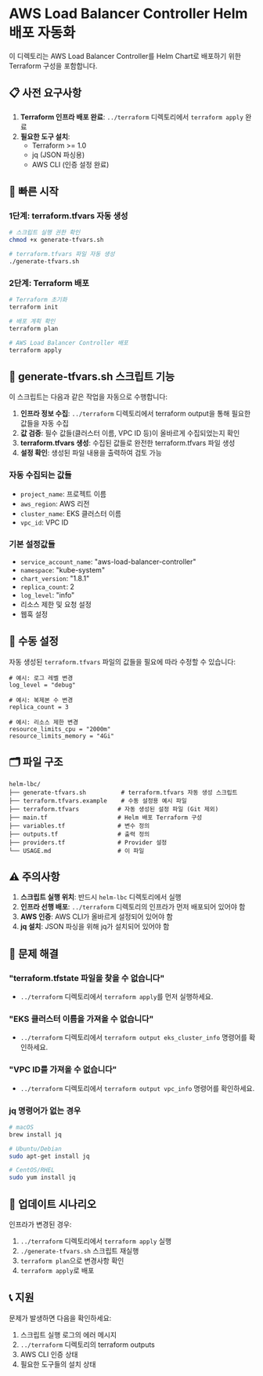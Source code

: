 # AWS Load Balancer Controller Helm 배포 자동화

이 디렉토리는 AWS Load Balancer Controller를 Helm Chart로 배포하기 위한 Terraform 구성을 포함합니다.

## 📋 사전 요구사항

1. **Terraform 인프라 배포 완료**: `../terraform` 디렉토리에서 `terraform apply` 완료
2. **필요한 도구 설치**:
   - Terraform >= 1.0
   - jq (JSON 파싱용)
   - AWS CLI (인증 설정 완료)

## 🚀 빠른 시작

### 1단계: terraform.tfvars 자동 생성

```bash
# 스크립트 실행 권한 확인
chmod +x generate-tfvars.sh

# terraform.tfvars 파일 자동 생성
./generate-tfvars.sh
```

### 2단계: Terraform 배포

```bash
# Terraform 초기화
terraform init

# 배포 계획 확인
terraform plan

# AWS Load Balancer Controller 배포
terraform apply
```

## 📄 generate-tfvars.sh 스크립트 기능

이 스크립트는 다음과 같은 작업을 자동으로 수행합니다:

1. **인프라 정보 수집**: `../terraform` 디렉토리에서 terraform output을 통해 필요한 값들을 자동 수집
2. **값 검증**: 필수 값들(클러스터 이름, VPC ID 등)이 올바르게 수집되었는지 확인
3. **terraform.tfvars 생성**: 수집된 값들로 완전한 terraform.tfvars 파일 생성
4. **설정 확인**: 생성된 파일 내용을 출력하여 검토 가능

### 자동 수집되는 값들

- `project_name`: 프로젝트 이름
- `aws_region`: AWS 리전 
- `cluster_name`: EKS 클러스터 이름
- `vpc_id`: VPC ID

### 기본 설정값들

- `service_account_name`: "aws-load-balancer-controller"
- `namespace`: "kube-system"
- `chart_version`: "1.8.1"
- `replica_count`: 2
- `log_level`: "info"
- 리소스 제한 및 요청 설정
- 웹훅 설정

## 🔧 수동 설정

자동 생성된 `terraform.tfvars` 파일의 값들을 필요에 따라 수정할 수 있습니다:

```hcl
# 예시: 로그 레벨 변경
log_level = "debug"

# 예시: 복제본 수 변경  
replica_count = 3

# 예시: 리소스 제한 변경
resource_limits_cpu = "2000m"
resource_limits_memory = "4Gi"
```

## 🗂️ 파일 구조

```
helm-lbc/
├── generate-tfvars.sh          # terraform.tfvars 자동 생성 스크립트
├── terraform.tfvars.example    # 수동 설정용 예시 파일
├── terraform.tfvars           # 자동 생성된 설정 파일 (Git 제외)
├── main.tf                    # Helm 배포 Terraform 구성
├── variables.tf               # 변수 정의
├── outputs.tf                 # 출력 정의
├── providers.tf               # Provider 설정
└── USAGE.md                   # 이 파일
```

## ⚠️ 주의사항

1. **스크립트 실행 위치**: 반드시 `helm-lbc` 디렉토리에서 실행
2. **인프라 선행 배포**: `../terraform` 디렉토리의 인프라가 먼저 배포되어 있어야 함
3. **AWS 인증**: AWS CLI가 올바르게 설정되어 있어야 함
4. **jq 설치**: JSON 파싱을 위해 jq가 설치되어 있어야 함

## 🐛 문제 해결

### "terraform.tfstate 파일을 찾을 수 없습니다"
- `../terraform` 디렉토리에서 `terraform apply`를 먼저 실행하세요.

### "EKS 클러스터 이름을 가져올 수 없습니다"
- `../terraform` 디렉토리에서 `terraform output eks_cluster_info` 명령어를 확인하세요.

### "VPC ID를 가져올 수 없습니다"  
- `../terraform` 디렉토리에서 `terraform output vpc_info` 명령어를 확인하세요.

### jq 명령어가 없는 경우
```bash
# macOS
brew install jq

# Ubuntu/Debian
sudo apt-get install jq

# CentOS/RHEL
sudo yum install jq
```

## 🔄 업데이트 시나리오

인프라가 변경된 경우:
1. `../terraform` 디렉토리에서 `terraform apply` 실행
2. `./generate-tfvars.sh` 스크립트 재실행
3. `terraform plan`으로 변경사항 확인
4. `terraform apply`로 배포

## 📞 지원

문제가 발생하면 다음을 확인하세요:
1. 스크립트 실행 로그의 에러 메시지
2. `../terraform` 디렉토리의 terraform outputs
3. AWS CLI 인증 상태
4. 필요한 도구들의 설치 상태